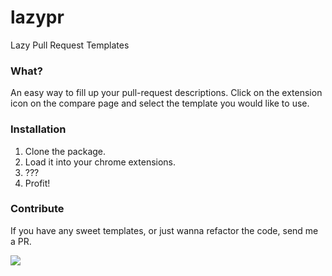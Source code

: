 # lazypr
Lazy Pull Request Templates

### What?
An easy way to fill up your pull-request descriptions. Click on the extension icon on the compare page and select the template you would like to use.

### Installation
1. Clone the package.
2. Load it into your chrome extensions.
3. ???
4. Profit!

### Contribute
If you have any sweet templates, or just wanna refactor the code, send me a PR.

![](http://media.giphy.com/media/CJ1QUgdr8oGE8/giphy.gif)
